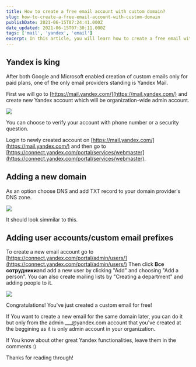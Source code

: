 ```yaml
---
title: How to create a free email account with custom domain?
slug: how-to-create-a-free-email-account-with-custom-domain
publishDate: 2021-06-15T07:24:41.000Z
date_updated: 2021-06-15T07:30:11.000Z
tags: ['mail', 'yandex', 'email']
excerpt: In this article, you will learn how to create a free email with a custom domain. I've shown how to configure Yandex with your DNS.
---
```


## Yandex is king

After both Google and Microsoft enabled creation of custom emails only for paid plans, one of the only email providers standing is Yandex Mail.

First we will go to [https://mail.yandex.com/](https://mail.yandex.com/) and create new Yandex account which will be organization-wide admin account.

![](__GHOST_URL__/content/images/2021/06/image.png)

You can choose to verify your account with phone number or a security question.

Login to newly created account on [https://mail.yandex.com/](https://mail.yandex.com/) and then go to [https://connect.yandex.com/portal/services/webmaster](https://connect.yandex.com/portal/services/webmaster).

## Adding a new domain

As an option choose DNS and add TXT record to your domain provider's DNS zone.

![](__GHOST_URL__/content/images/2021/06/image-3.png)

It should look simmilar to this.

## Adding user accounts/custom email prefixes

To create a new email account go to [https://connect.yandex.com/portal/admin/users/](https://connect.yandex.com/portal/admin/users/)
Then click **Все сотрудники**and add a new user by clicking "Add" and choosing "Add a person".
You can also create mailing lists by "Creating a department" and adding people to it.

![](__GHOST_URL__/content/images/2021/06/image-4.png)

Congratulations! You've just created a custom email for free!

If You want to create a new email for the same domain later, you can do it but only from the admin \_\_\_@yandex.com account that you've created at the beggining as it is only admin account in your organization.

If You know about other great Yandex functionalities, leave them in the comments :)

Thanks for reading through!
